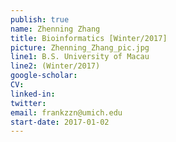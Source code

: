```yaml
---
publish: true
name: Zhenning Zhang
title: Bioinformatics [Winter/2017]
picture: Zhenning_Zhang_pic.jpg
line1: B.S. University of Macau  
line2: (Winter/2017)
google-scholar: 
CV:
linked-in: 
twitter: 
email: frankzzn@umich.edu
start-date: 2017-01-02
---
```

